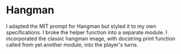 # Hangman
I adapted the MIT prompt for Hangman but styled it to my own specifications. I broke the helper function into a separate module. I incorporated the classic hangman image, with docstring print function called from yet another module, into the player's turns.
